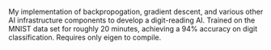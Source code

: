 My implementation of backpropogation, gradient descent, and various other AI infrastructure components to develop a digit-reading AI. Trained on the MNIST data set for roughly 20 minutes, achieving a 94% accuracy on digit classification. Requires only eigen to compile.
